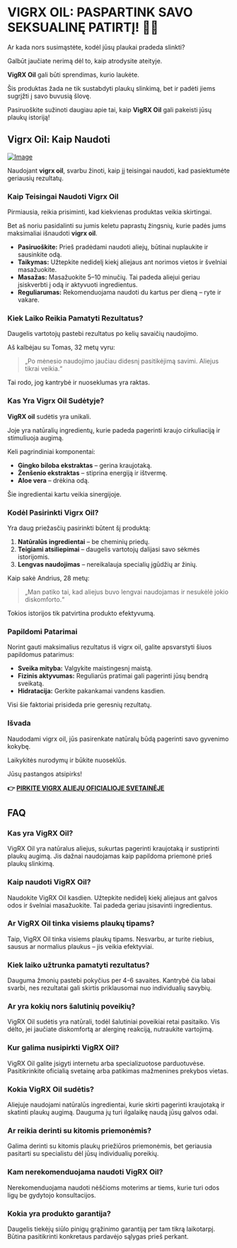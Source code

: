 # VIGRX OIL: PASPARTINK SAVO SEKSUALINĘ PATIRTĮ! 🍆✨

Ar kada nors susimąstėte, kodėl jūsų plaukai pradeda slinkti? 

Galbūt jaučiate nerimą dėl to, kaip atrodysite ateityje. 

**VigRX Oil** gali būti sprendimas, kurio laukėte. 

Šis produktas žada ne tik sustabdyti plaukų slinkimą, bet ir padėti jiems sugrįžti į savo buvusią šlovę. 

Pasiruoškite sužinoti daugiau apie tai, kaip **VigRX Oil** gali pakeisti jūsų plaukų istoriją!

## Vigrx Oil: Kaip Naudoti

[![Image](https://www2.sellhealth.com/2/vigoilhorizontal6.gif)](https://gchaffi.com/vupdOg5A)

Naudojant **vigrx oil**, svarbu žinoti, kaip jį teisingai naudoti, kad pasiektumėte geriausių rezultatų. 

### Kaip Teisingai Naudoti Vigrx Oil

Pirmiausia, reikia prisiminti, kad kiekvienas produktas veikia skirtingai. 

Bet aš noriu pasidalinti su jumis keletu paprastų žingsnių, kurie padės jums maksimaliai išnaudoti **vigrx oil**.

- **Pasiruoškite:** Prieš pradėdami naudoti aliejų, būtinai nuplaukite ir sausinkite odą.
- **Taikymas:** Užtepkite nedidelį kiekį aliejaus ant norimos vietos ir švelniai masažuokite. 
- **Masažas:** Masažuokite 5–10 minučių. Tai padeda aliejui geriau įsiskverbti į odą ir aktyvuoti ingredientus.
- **Reguliarumas:** Rekomenduojama naudoti du kartus per dieną – ryte ir vakare.

### Kiek Laiko Reikia Pamatyti Rezultatus?

Daugelis vartotojų pastebi rezultatus po kelių savaičių naudojimo. 

Aš kalbėjau su Tomas, 32 metų vyru:

> „Po mėnesio naudojimo jaučiau didesnį pasitikėjimą savimi. Aliejus tikrai veikia.“

Tai rodo, jog kantrybė ir nuoseklumas yra raktas.

### Kas Yra Vigrx Oil Sudėtyje?

**VigRX oil** sudėtis yra unikali. 

Joje yra natūralių ingredientų, kurie padeda pagerinti kraujo cirkuliaciją ir stimuliuoja augimą.

Keli pagrindiniai komponentai:

- **Gingko biloba ekstraktas** – gerina kraujotaką.
- **Ženšenio ekstraktas** – stiprina energiją ir ištvermę.
- **Aloe vera** – drėkina odą.

Šie ingredientai kartu veikia sinergijoje.

### Kodėl Pasirinkti Vigrx Oil?

Yra daug priežasčių pasirinkti būtent šį produktą:

1. **Natūralūs ingredientai** – be cheminių priedų.
2. **Teigiami atsiliepimai** – daugelis vartotojų dalijasi savo sėkmės istorijomis.
3. **Lengvas naudojimas** – nereikalauja specialių įgūdžių ar žinių.

Kaip sakė Andrius, 28 metų:

> „Man patiko tai, kad aliejus buvo lengvai naudojamas ir nesukėlė jokio diskomforto.“

Tokios istorijos tik patvirtina produkto efektyvumą.

### Papildomi Patarimai

Norint gauti maksimalius rezultatus iš vigrx oil, galite apsvarstyti šiuos papildomus patarimus:

- **Sveika mityba:** Valgykite maistingesnį maistą.
- **Fizinis aktyvumas:** Reguliarūs pratimai gali pagerinti jūsų bendrą sveikatą.
- **Hidratacija:** Gerkite pakankamai vandens kasdien.

Visi šie faktoriai prisideda prie geresnių rezultatų.

### Išvada

Naudodami vigrx oil, jūs pasirenkate natūralų būdą pagerinti savo gyvenimo kokybę. 

Laikykitės nurodymų ir būkite nuoseklūs.

Jūsų pastangos atsipirks!



**👉 [PIRKITE VIGRX ALIEJŲ OFICIALIOJE SVETAINĖJE](https://gchaffi.com/vupdOg5A)**

## FAQ

### Kas yra VigRX Oil?
VigRX Oil yra natūralus aliejus, sukurtas pagerinti kraujotaką ir sustiprinti plaukų augimą. Jis dažnai naudojamas kaip papildoma priemonė prieš plaukų slinkimą.

### Kaip naudoti VigRX Oil?
Naudokite VigRX Oil kasdien. Užtepkite nedidelį kiekį aliejaus ant galvos odos ir švelniai masažuokite. Tai padeda geriau įsisavinti ingredientus.

### Ar VigRX Oil tinka visiems plaukų tipams?
Taip, VigRX Oil tinka visiems plaukų tipams. Nesvarbu, ar turite riebius, sausus ar normalius plaukus – jis veikia efektyviai.

### Kiek laiko užtrunka pamatyti rezultatus?
Dauguma žmonių pastebi pokyčius per 4-6 savaites. Kantrybė čia labai svarbi, nes rezultatai gali skirtis priklausomai nuo individualių savybių.

### Ar yra kokių nors šalutinių poveikių?
VigRX Oil sudėtis yra natūrali, todėl šalutiniai poveikiai retai pasitaiko. Vis dėlto, jei jaučiate diskomfortą ar alerginę reakciją, nutraukite vartojimą.

### Kur galima nusipirkti VigRX Oil?
VigRX Oil galite įsigyti internetu arba specializuotose parduotuvėse. Pasitikrinkite oficialią svetainę arba patikimas mažmenines prekybos vietas.

### Kokia VigRX Oil sudėtis?
Aliejuje naudojami natūralūs ingredientai, kurie skirti pagerinti kraujotaką ir skatinti plaukų augimą. Dauguma jų turi ilgalaikę naudą jūsų galvos odai.

### Ar reikia derinti su kitomis priemonėmis?
Galima derinti su kitomis plaukų priežiūros priemonėmis, bet geriausia pasitarti su specialistu dėl jūsų individualių poreikių.

### Kam nerekomenduojama naudoti VigRX Oil?
Nerekomenduojama naudoti nėščioms moterims ar tiems, kurie turi odos ligų be gydytojo konsultacijos. 

### Kokia yra produkto garantija?
Daugelis tiekėjų siūlo pinigų grąžinimo garantiją per tam tikrą laikotarpį. Būtina pasitikrinti konkretaus pardavėjo sąlygas prieš perkant.